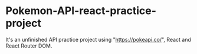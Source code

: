# Pokemon-API-react-practice-project

It's an unfinished API practice project using "https://pokeapi.co/", React and React Router DOM.

